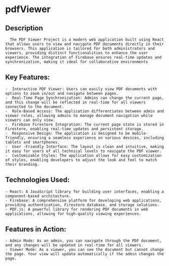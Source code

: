 # pdfViewer 

 ## Description

      The PDF Viewer Project is a modern web application built using React that allows users to view and navigate PDF documents directly in their browsers. This application is tailored for both administrators and viewers, providing distinct functionalities to enhance the user experience. The integration of Firebase ensures real-time updates and synchronization, making it ideal for collaborative environments
    


## Key Features:

    -  Interactive PDF Viewer: Users can easily view PDF documents with options to zoom in/out and navigate between pages.
    -  Real-Time Page Synchronization: Admins can change the current page, and this change will be reflected in real-time for all viewers connected to the document.
    -  Role-Based Access: The application differentiates between admin and viewer roles, allowing admins to manage document navigation while viewers can only view.
    -  Firebase Firestore Integration: The current page state is stored in Firestore, enabling real-time updates and persistent storage.
    -  Responsive Design: The application is designed to be mobile-friendly, ensuring a seamless experience on various devices, including tablets and smartphones.
    -  User -Friendly Interface: The layout is clean and intuitive, making it easy for users of all technical levels to navigate the PDF viewer.
    -  Customizable Styles: The application allows for easy customization of styles, enabling developers to adjust the look and feel to match their branding.

## Technologies Used:

    - React: A JavaScript library for building user interfaces, enabling a component-based architecture.
    - Firebase: A comprehensive platform for developing web applications, providing authentication, Firestore database, and storage solutions.
    - PDF.js: A powerful library for rendering PDF documents in web applications, allowing for high-quality viewing experiences.

## Features in Action:

    - Admin Mode: As an admin, you can navigate through the PDF document, and any changes will be updated in real-time for all viewers.
    - Viewer Mode: As a viewer, you can see the document but cannot change the page. Your view will update automatically if the admin changes the page.
